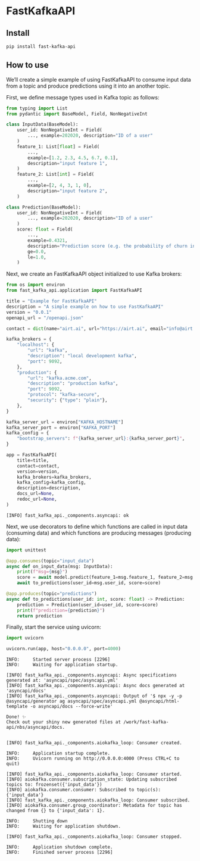 FastKafkaAPI
================

<!-- WARNING: THIS FILE WAS AUTOGENERATED! DO NOT EDIT! -->

## Install

``` sh
pip install fast-kafka-api
```

## How to use

We’ll create a simple example of using FastKafkaAPI to consume input
data from a topic and produce predictions using it into an another
topic.

First, we define message types used in Kafka topic as follows:

``` python
from typing import List
from pydantic import BaseModel, Field, NonNegativeInt

class InputData(BaseModel):
    user_id: NonNegativeInt = Field(
        ..., example=202020, description="ID of a user"
    )
    feature_1: List[float] = Field(
        ...,
        example=[1.2, 2.3, 4.5, 6.7, 0.1],
        description="input feature 1",
    )
    feature_2: List[int] = Field(
        ...,
        example=[2, 4, 3, 1, 0],
        description="input feature 2",
    )

class Prediction(BaseModel):
    user_id: NonNegativeInt = Field(
        ..., example=202020, description="ID of a user"
    )
    score: float = Field(
        ...,
        example=0.4321,
        description="Prediction score (e.g. the probability of churn in the next 28 days)",
        ge=0.0,
        le=1.0,
    )
```

Next, we create an FastKafkaAPI object initialized to use Kafka brokers:

``` python
from os import environ
from fast_kafka_api.application import FastKafkaAPI

title = "Example for FastKafkaAPI"
description = "A simple example on how to use FastKafkaAPI"
version = "0.0.1"
openapi_url = "/openapi.json"

contact = dict(name="airt.ai", url="https://airt.ai", email="info@airt.ai")

kafka_brokers = {
    "localhost": {
        "url": "kafka",
        "description": "local development kafka",
        "port": 9092,
    },
    "production": {
        "url": "kafka.acme.com",
        "description": "production kafka",
        "port": 9092,
        "protocol": "kafka-secure",
        "security": {"type": "plain"},
    },
}

kafka_server_url = environ["KAFKA_HOSTNAME"]
kafka_server_port = environ["KAFKA_PORT"]
kafka_config = {
    "bootstrap_servers": f"{kafka_server_url}:{kafka_server_port}",
}

app = FastKafkaAPI(
    title=title,
    contact=contact,
    version=version,
    kafka_brokers=kafka_brokers,
    kafka_config=kafka_config,
    description=description,
    docs_url=None,
    redoc_url=None,
)
```

    [INFO] fast_kafka_api._components.asyncapi: ok

Next, we use decorators to define which functions are called in input
data (consuming data) and which functions are producing messages
(producing data):

``` python
import unittest

@app.consumes(topic="input_data")
async def on_input_data(msg: InputData):
    print(f"msg={msg}")
    score = await model.predict(feature_1=msg.feature_1, feature_2=msg.feature_2)
    await to_predictions(user_id=msg.user_id, score=score)

@app.produces(topic="predictions")
async def to_predictions(user_id: int, score: float) -> Prediction:
    prediction = Prediction(user_id=user_id, score=score)
    print(f"prediction={prediction}")
    return prediction
```

Finally, start the service using uvicorn:

``` python
import uvicorn

uvicorn.run(app, host="0.0.0.0", port=4000)
```

    INFO:     Started server process [2296]
    INFO:     Waiting for application startup.

    [INFO] fast_kafka_api._components.asyncapi: Async specifications generated at: 'asyncapi/spec/asyncapi.yml'
    [INFO] fast_kafka_api._components.asyncapi: Async docs generated at 'asyncapi/docs'
    [INFO] fast_kafka_api._components.asyncapi: Output of '$ npx -y -p @asyncapi/generator ag asyncapi/spec/asyncapi.yml @asyncapi/html-template -o asyncapi/docs --force-write'

    Done! ✨
    Check out your shiny new generated files at /work/fast-kafka-api/nbs/asyncapi/docs.


    [INFO] fast_kafka_api._components.aiokafka_loop: Consumer created.

    INFO:     Application startup complete.
    INFO:     Uvicorn running on http://0.0.0.0:4000 (Press CTRL+C to quit)

    [INFO] fast_kafka_api._components.aiokafka_loop: Consumer started.
    [INFO] aiokafka.consumer.subscription_state: Updating subscribed topics to: frozenset({'input_data'})
    [INFO] aiokafka.consumer.consumer: Subscribed to topic(s): {'input_data'}
    [INFO] fast_kafka_api._components.aiokafka_loop: Consumer subscribed.
    [INFO] aiokafka.consumer.group_coordinator: Metadata for topic has changed from {} to {'input_data': 1}. 

    INFO:     Shutting down
    INFO:     Waiting for application shutdown.

    [INFO] fast_kafka_api._components.aiokafka_loop: Consumer stopped.

    INFO:     Application shutdown complete.
    INFO:     Finished server process [2296]
